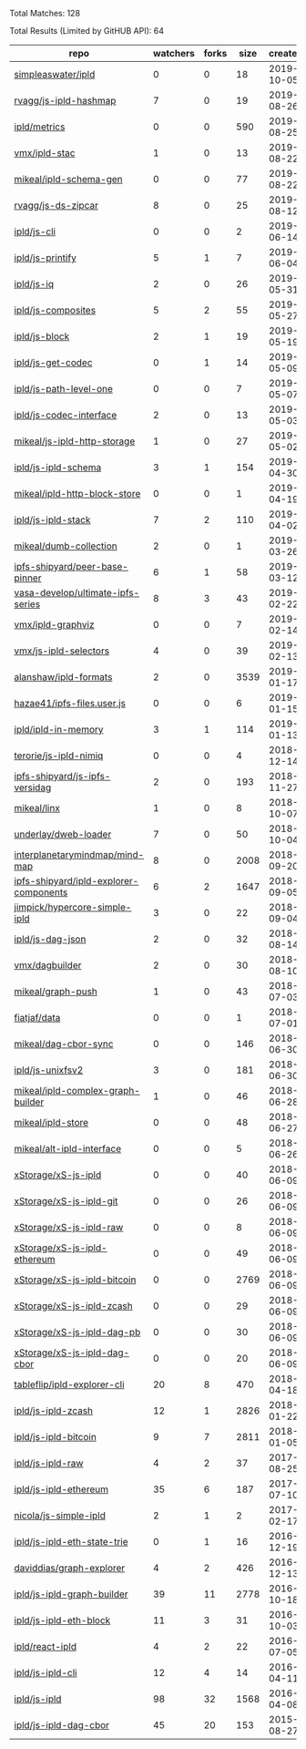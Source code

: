 Total Matches: 128

Total Results (Limited by GitHUB API): 64

| repo | watchers | forks | size | created | pushed |
| ---- | -------- | ----- | ---- | ------- | ------ |
| [simpleaswater/ipld](https://github.com/simpleaswater/ipld)| 0 | 0 | 18| 2019-10-05 | 2019-10-06 |
| [rvagg/js-ipld-hashmap](https://github.com/rvagg/js-ipld-hashmap)| 7 | 0 | 19| 2019-08-26 | 2019-08-28 |
| [ipld/metrics](https://github.com/ipld/metrics)| 0 | 0 | 590| 2019-08-25 | 2019-10-25 |
| [vmx/ipld-stac](https://github.com/vmx/ipld-stac)| 1 | 0 | 13| 2019-08-22 | 2019-08-22 |
| [mikeal/ipld-schema-gen](https://github.com/mikeal/ipld-schema-gen)| 0 | 0 | 77| 2019-08-22 | 2019-10-19 |
| [rvagg/js-ds-zipcar](https://github.com/rvagg/js-ds-zipcar)| 8 | 0 | 25| 2019-08-12 | 2019-08-13 |
| [ipld/js-cli](https://github.com/ipld/js-cli)| 0 | 0 | 2| 2019-06-14 | 2019-08-14 |
| [ipld/js-printify](https://github.com/ipld/js-printify)| 5 | 1 | 7| 2019-06-04 | 2019-08-14 |
| [ipld/js-iq](https://github.com/ipld/js-iq)| 2 | 0 | 26| 2019-05-31 | 2019-08-14 |
| [ipld/js-composites](https://github.com/ipld/js-composites)| 5 | 2 | 55| 2019-05-27 | 2019-08-23 |
| [ipld/js-block](https://github.com/ipld/js-block)| 2 | 1 | 19| 2019-05-19 | 2019-09-19 |
| [ipld/js-get-codec](https://github.com/ipld/js-get-codec)| 0 | 1 | 14| 2019-05-09 | 2019-08-21 |
| [ipld/js-path-level-one](https://github.com/ipld/js-path-level-one)| 0 | 0 | 7| 2019-05-07 | 2019-08-14 |
| [ipld/js-codec-interface](https://github.com/ipld/js-codec-interface)| 2 | 0 | 13| 2019-05-03 | 2019-08-14 |
| [mikeal/js-ipld-http-storage](https://github.com/mikeal/js-ipld-http-storage)| 1 | 0 | 27| 2019-05-02 | 2019-08-29 |
| [ipld/js-ipld-schema](https://github.com/ipld/js-ipld-schema)| 3 | 1 | 154| 2019-04-30 | 2019-10-16 |
| [mikeal/ipld-http-block-store](https://github.com/mikeal/ipld-http-block-store)| 0 | 0 | 1| 2019-04-19 | 2019-04-19 |
| [ipld/js-ipld-stack](https://github.com/ipld/js-ipld-stack)| 7 | 2 | 110| 2019-04-02 | 2019-05-23 |
| [mikeal/dumb-collection](https://github.com/mikeal/dumb-collection)| 2 | 0 | 1| 2019-03-26 | 2019-03-26 |
| [ipfs-shipyard/peer-base-pinner](https://github.com/ipfs-shipyard/peer-base-pinner)| 6 | 1 | 58| 2019-03-12 | 2019-05-07 |
| [vasa-develop/ultimate-ipfs-series](https://github.com/vasa-develop/ultimate-ipfs-series)| 8 | 3 | 43| 2019-02-22 | 2019-07-23 |
| [vmx/ipld-graphviz](https://github.com/vmx/ipld-graphviz)| 0 | 0 | 7| 2019-02-14 | 2019-06-03 |
| [vmx/js-ipld-selectors](https://github.com/vmx/js-ipld-selectors)| 4 | 0 | 39| 2019-02-13 | 2019-03-06 |
| [alanshaw/ipld-formats](https://github.com/alanshaw/ipld-formats)| 2 | 0 | 3539| 2019-01-17 | 2019-01-18 |
| [hazae41/ipfs-files.user.js](https://github.com/hazae41/ipfs-files.user.js)| 0 | 0 | 6| 2019-01-15 | 2019-01-15 |
| [ipld/ipld-in-memory](https://github.com/ipld/ipld-in-memory)| 3 | 1 | 114| 2019-01-13 | 2019-08-23 |
| [terorie/js-ipld-nimiq](https://github.com/terorie/js-ipld-nimiq)| 0 | 0 | 4| 2018-12-14 | 2018-12-14 |
| [ipfs-shipyard/js-ipfs-versidag](https://github.com/ipfs-shipyard/js-ipfs-versidag)| 2 | 0 | 193| 2018-11-27 | 2018-12-11 |
| [mikeal/linx](https://github.com/mikeal/linx)| 1 | 0 | 8| 2018-10-07 | 2018-10-07 |
| [underlay/dweb-loader](https://github.com/underlay/dweb-loader)| 7 | 0 | 50| 2018-10-04 | 2019-08-19 |
| [interplanetarymindmap/mind-map](https://github.com/interplanetarymindmap/mind-map)| 8 | 0 | 2008| 2018-09-20 | 2018-11-15 |
| [ipfs-shipyard/ipld-explorer-components](https://github.com/ipfs-shipyard/ipld-explorer-components)| 6 | 2 | 1647| 2018-09-05 | 2019-10-25 |
| [jimpick/hypercore-simple-ipld](https://github.com/jimpick/hypercore-simple-ipld)| 3 | 0 | 22| 2018-09-04 | 2018-10-15 |
| [ipld/js-dag-json](https://github.com/ipld/js-dag-json)| 2 | 0 | 32| 2018-08-14 | 2019-09-18 |
| [vmx/dagbuilder](https://github.com/vmx/dagbuilder)| 2 | 0 | 30| 2018-08-10 | 2019-02-27 |
| [mikeal/graph-push](https://github.com/mikeal/graph-push)| 1 | 0 | 43| 2018-07-03 | 2018-07-07 |
| [fiatjaf/data](https://github.com/fiatjaf/data)| 0 | 0 | 1| 2018-07-01 | 2018-07-01 |
| [mikeal/dag-cbor-sync](https://github.com/mikeal/dag-cbor-sync)| 0 | 0 | 146| 2018-06-30 | 2019-05-27 |
| [ipld/js-unixfsv2](https://github.com/ipld/js-unixfsv2)| 3 | 0 | 181| 2018-06-30 | 2019-10-23 |
| [mikeal/ipld-complex-graph-builder](https://github.com/mikeal/ipld-complex-graph-builder)| 1 | 0 | 46| 2018-06-28 | 2018-06-29 |
| [mikeal/ipld-store](https://github.com/mikeal/ipld-store)| 0 | 0 | 48| 2018-06-27 | 2018-06-28 |
| [mikeal/alt-ipld-interface](https://github.com/mikeal/alt-ipld-interface)| 0 | 0 | 5| 2018-06-26 | 2018-06-26 |
| [xStorage/xS-js-ipld](https://github.com/xStorage/xS-js-ipld)| 0 | 0 | 40| 2018-06-09 | 2018-06-14 |
| [xStorage/xS-js-ipld-git](https://github.com/xStorage/xS-js-ipld-git)| 0 | 0 | 26| 2018-06-09 | 2018-06-14 |
| [xStorage/xS-js-ipld-raw](https://github.com/xStorage/xS-js-ipld-raw)| 0 | 0 | 8| 2018-06-09 | 2018-06-09 |
| [xStorage/xS-js-ipld-ethereum](https://github.com/xStorage/xS-js-ipld-ethereum)| 0 | 0 | 49| 2018-06-09 | 2018-06-14 |
| [xStorage/xS-js-ipld-bitcoin](https://github.com/xStorage/xS-js-ipld-bitcoin)| 0 | 0 | 2769| 2018-06-09 | 2018-06-13 |
| [xStorage/xS-js-ipld-zcash](https://github.com/xStorage/xS-js-ipld-zcash)| 0 | 0 | 29| 2018-06-09 | 2018-06-09 |
| [xStorage/xS-js-ipld-dag-pb](https://github.com/xStorage/xS-js-ipld-dag-pb)| 0 | 0 | 30| 2018-06-09 | 2018-06-13 |
| [xStorage/xS-js-ipld-dag-cbor](https://github.com/xStorage/xS-js-ipld-dag-cbor)| 0 | 0 | 20| 2018-06-09 | 2018-06-13 |
| [tableflip/ipld-explorer-cli](https://github.com/tableflip/ipld-explorer-cli)| 20 | 8 | 470| 2018-04-18 | 2018-11-09 |
| [ipld/js-ipld-zcash](https://github.com/ipld/js-ipld-zcash)| 12 | 1 | 2826| 2018-01-22 | 2019-10-25 |
| [ipld/js-ipld-bitcoin](https://github.com/ipld/js-ipld-bitcoin)| 9 | 7 | 2811| 2018-01-05 | 2019-10-11 |
| [ipld/js-ipld-raw](https://github.com/ipld/js-ipld-raw)| 4 | 2 | 37| 2017-08-25 | 2019-10-11 |
| [ipld/js-ipld-ethereum](https://github.com/ipld/js-ipld-ethereum)| 35 | 6 | 187| 2017-07-10 | 2019-10-11 |
| [nicola/js-simple-ipld](https://github.com/nicola/js-simple-ipld)| 2 | 1 | 2| 2017-02-17 | 2017-02-17 |
| [ipld/js-ipld-eth-state-trie](https://github.com/ipld/js-ipld-eth-state-trie)| 0 | 1 | 16| 2016-12-19 | 2018-01-25 |
| [daviddias/graph-explorer](https://github.com/daviddias/graph-explorer)| 4 | 2 | 426| 2016-12-13 | 2017-07-05 |
| [ipld/js-ipld-graph-builder](https://github.com/ipld/js-ipld-graph-builder)| 39 | 11 | 2778| 2016-10-18 | 2019-10-23 |
| [ipld/js-ipld-eth-block](https://github.com/ipld/js-ipld-eth-block)| 11 | 3 | 31| 2016-10-03 | 2017-11-20 |
| [ipld/react-ipld](https://github.com/ipld/react-ipld)| 4 | 2 | 22| 2016-07-05 | 2016-07-07 |
| [ipld/js-ipld-cli](https://github.com/ipld/js-ipld-cli)| 12 | 4 | 14| 2016-04-11 | 2018-01-10 |
| [ipld/js-ipld](https://github.com/ipld/js-ipld)| 98 | 32 | 1568| 2016-04-08 | 2019-10-21 |
| [ipld/js-ipld-dag-cbor](https://github.com/ipld/js-ipld-dag-cbor)| 45 | 20 | 153| 2015-08-27 | 2019-10-11 |
